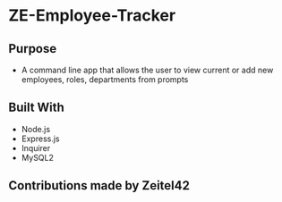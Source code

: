 # ZE-Employee-Tracker

## Purpose

* A command line app that allows the user to view current or add new employees, roles, departments from prompts


## Built With

* Node.js
* Express.js
* Inquirer
* MySQL2


## Contributions made by Zeitel42
